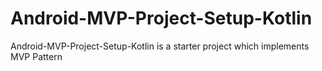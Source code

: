 Android-MVP-Project-Setup-Kotlin
============================================================

Android-MVP-Project-Setup-Kotlin is a starter project which implements MVP Pattern
